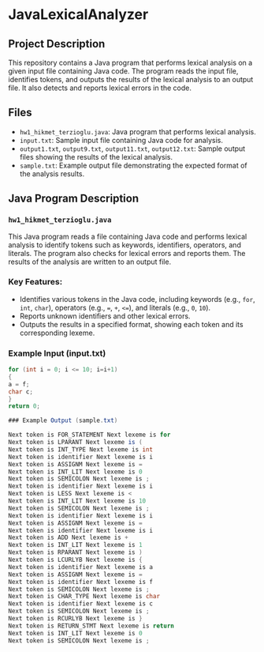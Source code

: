 ﻿# JavaLexicalAnalyzer
## Project Description
This repository contains a Java program that performs lexical analysis on a given input file containing Java code. The program reads the input file, identifies tokens, and outputs the results of the lexical analysis to an output file. It also detects and reports lexical errors in the code.

## Files
- `hw1_hikmet_terzioglu.java`: Java program that performs lexical analysis.
- `input.txt`: Sample input file containing Java code for analysis.
- `output1.txt`, `output9.txt`, `output11.txt`, `output12.txt`: Sample output files showing the results of the lexical analysis.
- `sample.txt`: Example output file demonstrating the expected format of the analysis results.

## Java Program Description

### `hw1_hikmet_terzioglu.java`
This Java program reads a file containing Java code and performs lexical analysis to identify tokens such as keywords, identifiers, operators, and literals. The program also checks for lexical errors and reports them. The results of the analysis are written to an output file.

### Key Features:
- Identifies various tokens in the Java code, including keywords (e.g., `for`, `int`, `char`), operators (e.g., `=`, `+`, `<=`), and literals (e.g., `0`, `10`).
- Reports unknown identifiers and other lexical errors.
- Outputs the results in a specified format, showing each token and its corresponding lexeme.

### Example Input (input.txt)
```java
for (int i = 0; i <= 10; i=i+1)                     
{
a = f;
char c;
}
return 0;

### Example Output (sample.txt)

Next token is FOR_STATEMENT Next lexeme is for
Next token is LPARANT Next lexeme is (
Next token is INT_TYPE Next lexeme is int
Next token is identifier Next lexeme is i
Next token is ASSIGNM Next lexeme is =
Next token is INT_LIT Next lexeme is 0
Next token is SEMICOLON Next lexeme is ;
Next token is identifier Next lexeme is i
Next token is LESS Next lexeme is <
Next token is INT_LIT Next lexeme is 10
Next token is SEMICOLON Next lexeme is ;
Next token is identifier Next lexeme is i
Next token is ASSIGNM Next lexeme is =
Next token is identifier Next lexeme is i
Next token is ADD Next lexeme is +
Next token is INT_LIT Next lexeme is 1
Next token is RPARANT Next lexeme is )
Next token is LCURLYB Next lexeme is {
Next token is identifier Next lexeme is a
Next token is ASSIGNM Next lexeme is =
Next token is identifier Next lexeme is f
Next token is SEMICOLON Next lexeme is ;
Next token is CHAR_TYPE Next lexeme is char
Next token is identifier Next lexeme is c
Next token is SEMICOLON Next lexeme is ;
Next token is RCURLYB Next lexeme is }
Next token is RETURN_STMT Next lexeme is return
Next token is INT_LIT Next lexeme is 0
Next token is SEMICOLON Next lexeme is ;
